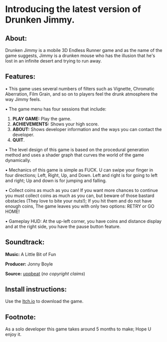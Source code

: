 # Introducing the latest version of Drunken Jimmy.



## About:

Drunken Jimmy is a mobile 3D Endless Runner game and as the name of the game suggests, Jimmy is a drunken mouse who has the illusion that he's lost in an infinite desert and trying to run away.



## Features:

• This game uses several numbers of filters such as Vignette, Chromatic Aberration, Film Grain, and so on to players feel the drunk atmosphere the way Jimmy feels.

• The game menu has four sessions that include:
1. **PLAY GAME:** Play the game.
2. **ACHIEVEMENTS:** Shows your high score.
3. **ABOUT:** Shows developer information and the ways you can contact the developer.
4. **QUIT**.

• The level design of this game is based on the procedural generation method and uses a shader graph that curves the world of the game dynamically.

• Mechanics of this game is simple as FUCK.
U can swipe your finger in four directions; Left, Right, Up, and Down.
Left and right is for going to left and right; Up and down is for jumping and falling.

• Collect coins as much as you can!
If you want more chances to continue you must collect coins as much as you can, but beware of those bastard obstacles (They love to bite your nuts!); If you hit them and do not have enough coins, The game leaves you with only two options:
RETRY or GO HOME!

• Gameplay HUD:
At the up-left corner, you have coins and distance display and at the right side, you have the pause button feature.



## Soundtrack: 

**Music:** A Little Bit of Fun

**Producer:** Jonny Boyle

**Source:** [uppbeat](https://uppbeat.io/) (_no copyright claims_)



## Install instructions:

Use the [Itch.io](https://soobition.itch.io/drunken-jimmy) to download the game.



## Footnote:
As a solo developer this game takes around 5 months to make; Hope U enjoy it.
